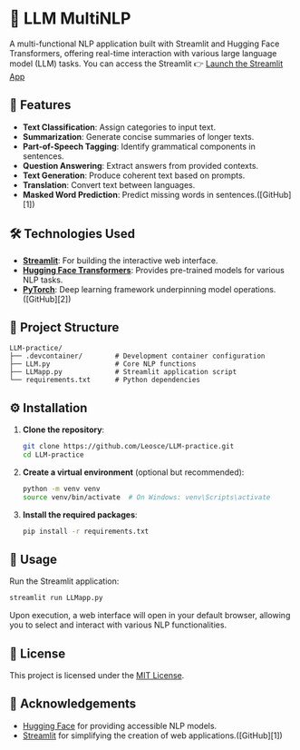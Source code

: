 # 🧠 LLM MultiNLP

A multi-functional NLP application built with Streamlit and Hugging Face Transformers, offering real-time interaction with various large language model (LLM) tasks.
You can access the Streamlit
👉 [Launch the Streamlit App](https://llm-multinlp.streamlit.app/)

## 🚀 Features

* **Text Classification**: Assign categories to input text.
* **Summarization**: Generate concise summaries of longer texts.
* **Part-of-Speech Tagging**: Identify grammatical components in sentences.
* **Question Answering**: Extract answers from provided contexts.
* **Text Generation**: Produce coherent text based on prompts.
* **Translation**: Convert text between languages.
* **Masked Word Prediction**: Predict missing words in sentences.([GitHub][1])

## 🛠️ Technologies Used

* **[Streamlit](https://streamlit.io/)**: For building the interactive web interface.
* **[Hugging Face Transformers](https://huggingface.co/transformers/)**: Provides pre-trained models for various NLP tasks.
* **[PyTorch](https://pytorch.org/)**: Deep learning framework underpinning model operations.([GitHub][2])

## 📂 Project Structure

```
LLM-practice/
├── .devcontainer/        # Development container configuration
├── LLM.py                # Core NLP functions
├── LLMapp.py             # Streamlit application script
└── requirements.txt      # Python dependencies
```

## ⚙️ Installation

1. **Clone the repository**:

   ```bash
   git clone https://github.com/Leosce/LLM-practice.git
   cd LLM-practice
   ```

2. **Create a virtual environment** (optional but recommended):

   ```bash
   python -m venv venv
   source venv/bin/activate  # On Windows: venv\Scripts\activate
   ```

3. **Install the required packages**:

   ```bash
   pip install -r requirements.txt
   ```

## 🚀 Usage

Run the Streamlit application:

```bash
streamlit run LLMapp.py
```

Upon execution, a web interface will open in your default browser, allowing you to select and interact with various NLP functionalities.

## 📄 License

This project is licensed under the [MIT License](LICENSE).

## 🙌 Acknowledgements

* [Hugging Face](https://huggingface.co/) for providing accessible NLP models.
* [Streamlit](https://streamlit.io/) for simplifying the creation of web applications.([GitHub][1])
